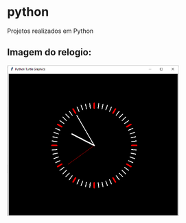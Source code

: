 # python
Projetos realizados em Python

## Imagem do relogio:

<img src="relogio-turtle.png" width="400px" >
